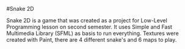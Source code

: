 #Snake 2D 

Snake 2D is a game that was created as a project for Low-Level Programming lesson on second semester. It uses Simple and Fast Multimedia Library (SFML) as basis to run everything. Textures were created with Paint, there are 4 different snake's and 6 maps to play.
